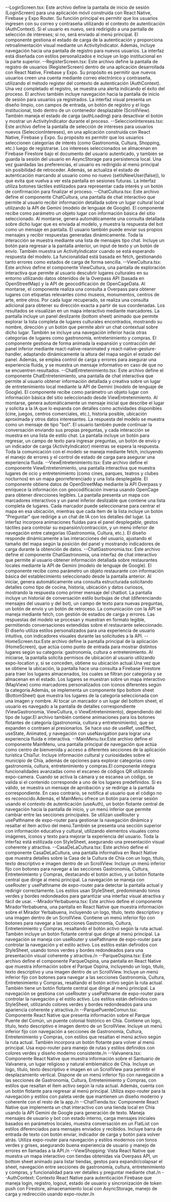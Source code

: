 --LoginScreen.tsx: Este archivo define la pantalla de inicio de sesión (LoginScreen) para una aplicación móvil construida con React Native, Firebase y Expo Router. Su función principal es permitir que los usuarios ingresen con su correo y contraseña utilizando el contexto de autenticación (AuthContext). Si el usuario es nuevo, será redirigido a una pantalla de selección de intereses; si no, será enviado al menú principal. El componente gestiona el estado de carga de la autenticación y proporciona retroalimentación visual mediante un ActivityIndicator. Además, incluye navegación hacia una pantalla de registro para nuevos usuarios. La interfaz está diseñada con estilos personalizados e incluye un logo institucional en la parte superior.
--RegisterScreen.tsx: Este archivo define la pantalla de registro de usuarios (RegisterScreen) dentro de una aplicación desarrollada con React Native, Firebase y Expo. Su propósito es permitir que nuevos usuarios creen una cuenta mediante correo electrónico y contraseña, utilizando el método register del contexto de autenticación (AuthContext). Una vez completado el registro, se muestra una alerta indicando el éxito del proceso. El archivo también incluye navegación hacia la pantalla de inicio de sesión para usuarios ya registrados. La interfaz visual presenta un diseño limpio, con campos de entrada, un botón de registro y el logo institucional, todo dentro de un contenedor desplazable (ScrollView). También maneja el estado de carga (authLoading) para desactivar el botón y mostrar un ActivityIndicator durante el proceso.
--SeleccionIntereses.tsx: Este archivo define la pantalla de selección de intereses para usuarios nuevos (SeleccionIntereses), en una aplicación construida con React Native, Firebase y Expo. Su propósito es permitir que los usuarios seleccionen categorías de interés (como Gastronomía, Cultura, Shopping, etc.) luego de registrarse. Los intereses seleccionados se almacenan en Firebase Firestore bajo el documento del usuario autenticado, y también se guarda la sesión del usuario en AsyncStorage para persistencia local. Una vez guardadas las preferencias, el usuario es redirigido al menú principal sin posibilidad de retroceder. Además, se actualiza el estado de autenticación marcando al usuario como no nuevo (setIsNewUser(false)), lo que evita que vuelva a ver esta pantalla en sesiones futuras. La interfaz utiliza botones táctiles estilizados para representar cada interés y un botón de confirmación para finalizar el proceso.
--ChatCultura.tsx: Este archivo define el componente ChatCultura, una pantalla de chat interactivo que permite al usuario recibir información detallada sobre un lugar cultural local utilizando la API de Gemini (modelo de lenguaje de Google). El componente recibe como parámetro un objeto lugar con información básica del sitio seleccionado. Al montarse, genera automáticamente una consulta detallada sobre dicho lugar que es enviada al modelo, y muestra la respuesta del bot como un mensaje en pantalla. El usuario también puede enviar sus propios mensajes y recibir respuestas generadas dinámicamente. Toda la interacción se muestra mediante una lista de mensajes tipo chat. Incluye un botón para regresar a la pantalla anterior, un input de texto y un botón de envío. También muestra un ActivityIndicator cuando se está esperando respuesta del modelo. La funcionalidad está basada en fetch, gestionando tanto errores como estados de carga de forma sencilla.
--ViewCultura.tsx: Este archivo define el componente ViewCultura, una pantalla de exploración interactiva que permite al usuario descubrir lugares culturales en su entorno utilizando datos obtenidos de la Overpass API (basada en OpenStreetMap) y la API de geocodificación de OpenCageData. Al montarse, el componente realiza una consulta a Overpass para obtener lugares con etiquetas relevantes como museos, monumentos, centros de arte, entre otros. Por cada lugar recuperado, se realiza una consulta adicional para obtener su dirección exacta a partir de sus coordenadas. Los resultados se visualizan en un mapa interactivo mediante marcadores. La pantalla incluye un panel deslizante (bottom sheet) animado que permite explorar la lista completa de lugares culturales encontrados, mostrando su nombre, dirección y un botón que permite abrir un chat contextual sobre dicho lugar. También se incluye una navegación inferior hacia otras categorías de lugares como gastronomía, entretenimiento y compras. El componente gestiona de forma animada la expansión y contracción del panel inferior mediante react-native-reanimated y react-native-gesture-handler, adaptando dinámicamente la altura del mapa según el estado del panel. Además, se emplea control de carga y errores para asegurar una experiencia fluida, y se muestra un mensaje informativo en caso de que no se encuentren resultados.
--ChatEntretenimiento.tsx: Este archivo define el componente ChatEntretenimiento, una pantalla de chat interactiva que permite al usuario obtener información detallada y creativa sobre un lugar de entretenimiento local mediante la API de Gemini (modelo de lenguaje de Google). El componente recibe como parámetro un objeto lugar con información básica del sitio seleccionado desde ViewEntretenimiento. Al montarse, genera automáticamente un mensaje inicial que describe el lugar y solicita a la IA que lo expanda con detalles como actividades disponibles (cine, juegos, centros comerciales, etc.), historia posible, ubicación aproximada y otros datos interesantes. La respuesta del modelo se muestra como un mensaje de tipo "bot". El usuario también puede continuar la conversación enviando sus propias preguntas, y cada interacción se muestra en una lista de estilo chat. La pantalla incluye un botón para regresar, un campo de texto para ingresar preguntas, un botón de envío y un indicador de carga (ActivityIndicator) mientras se espera la respuesta. Toda la comunicación con el modelo se maneja mediante fetch, incluyendo el manejo de errores y el control de estado de carga para asegurar una experiencia fluida.
--ViewEntretenimiento.tsx: Este archivo define el componente ViewEntretenimiento, una pantalla interactiva que muestra lugares de ocio y entretenimiento (como cines, parques, teatros y clubes nocturnos) en un mapa georreferenciado y una lista desplegable. El componente obtiene datos de OpenStreetMap mediante la API Overpass y enriquece la información con geocodificación inversa usando OpenCage para obtener direcciones legibles. La pantalla presenta un mapa con marcadores interactivos y un panel inferior deslizable que contiene una lista completa de lugares. Cada marcador puede seleccionarse para centrar el mapa en esa ubicación, mientras que cada ítem de la lista incluye un botón "Preguntar" que redirige a un chat de IA con los detalles del lugar. La interfaz incorpora animaciones fluidas para el panel desplegable, gestos táctiles para controlar su expansión/contracción, y un menú inferior de navegación entre categorías (Gastronomía, Cultura, etc.). El diseño responde dinámicamente a las interacciones del usuario, ajustando el tamaño del mapa según la posición del panel y mostrando indicadores de carga durante la obtención de datos.
--ChatGastronomia.tsx: Este archivo define el componente ChatGastronomia, una interfaz de chat interactivo que permite al usuario obtener información detallada sobre restaurantes locales mediante la API de Gemini (modelo de lenguaje de Google). El componente recibe como parámetro un objeto restaurante con información básica del establecimiento seleccionado desde la pantalla anterior. Al iniciar, genera automáticamente una consulta estructurada solicitando detalles como tipo de cocina, historia, ubicación y datos curiosos, mostrando la respuesta como primer mensaje del chatbot. La pantalla incluye un historial de conversación estilo burbujas de chat (diferenciando mensajes del usuario y del bot), un campo de texto para nuevas preguntas, un botón de envío y un botón de retroceso. La comunicación con la API se maneja mediante fetch, con gestión de estados de carga y errores. Las respuestas del modelo se procesan y muestran en formato legible, permitiendo conversaciones extendidas sobre el restaurante seleccionado. El diseño utiliza estilos personalizados para una experiencia de usuario intuitiva, con indicadores visuales durante las solicitudes a la API.
--HomeScreen.tsx:Este archivo define la pantalla principal de la aplicación (HomeScreen), que actúa como punto de entrada para mostrar distintos lugares según su categoría: gastronomía, cultura o entretenimiento. Al iniciarse, la pantalla solicita permisos de ubicación al usuario utilizando expo-location y, si se conceden, obtiene su ubicación actual.Una vez que se obtiene la ubicación, la pantalla hace una consulta a Firebase Firestore para traer los lugares almacenados, los cuales se filtran por categoría y se almacenan en el estado. Los lugares se muestran sobre un mapa interactivo (MapView) como marcadores personalizados con íconos diferentes según la categoría.Además, se implementa un componente tipo bottom sheet (BottomSheet) que muestra los lugares de la categoría seleccionada con una imagen y nombre. Al tocar un marcador o un lugar del bottom sheet, el usuario es navegado a la pantalla de detalles correspondiente (ViewGastronomia, ViewCultura, o ViewEntretenimiento), dependiendo del tipo de lugar.El archivo también contiene animaciones para los botones flotantes de categoría (gastronomía, cultura y entretenimiento), que se expanden o contraen al presionarlos. Se hace uso de useRef, useEffect, useState, Animated, y navegación con useNavigation para lograr una experiencia fluida e interactiva.
--MainMenu.tsx:Este archivo define el componente MainMenu, una pantalla principal de navegación que actúa como centro de bienvenida y acceso a diferentes secciones de la aplicación turística ChíaTur. Incluye información cultural y curiosidades sobre el municipio de Chía, además de opciones para explorar categorías como gastronomía, cultura, entretenimiento y compras.El componente integra funcionalidades avanzadas como el escaneo de códigos QR utilizando expo-camera. Cuando se activa la cámara y se escanea un código, se valida si el contenido corresponde a uno de los lugares predefinidos. Si es válido, se muestra un mensaje de aprobación y se redirige a la pantalla correspondiente. En caso contrario, se notifica al usuario que el código no es reconocido.Además, el MainMenu ofrece un botón para cerrar sesión usando el contexto de autenticación (useAuth), un botón flotante central de navegación hacia la pantalla de inicio, y un menú inferior que permite cambiar entre las secciones principales. Se utilizan useRouter y usePathname de expo-router para gestionar la navegación dinámica y resaltar el ítem activo del menú.También se presenta una sección superior con información educativa y cultural, utilizando elementos visuales como imágenes, íconos y texto para mejorar la experiencia del usuario. Toda la interfaz está estilizada con StyleSheet, asegurando una presentación visual coherente y atractiva.
--CasaDeLaCultura.tsx: Este archivo define el componente CasaDeLaCultura, una pantalla informativa en React Native que muestra detalles sobre la Casa de la Cultura de Chía con un logo, título, texto descriptivo e imagen dentro de un ScrollView. Incluye un menú inferior fijo con botones para navegar a las secciones Gastronomía, Cultura, Entretenimiento y Compras, destacando el botón activo, y un botón flotante central que dirige al menú principal. La navegación se maneja con useRouter y usePathname de expo-router para detectar la pantalla actual y redirigir correctamente. Los estilos usan StyleSheet, predominando tonos verdes y bordes redondeados para garantizar una interfaz visual atractiva y fácil de usar.
--MiradorYerbabuena.tsx: Este archivo define el componente MiradorYerbabuena, una pantalla en React Native que muestra información sobre el Mirador Yerbabuena, incluyendo un logo, título, texto descriptivo y una imagen dentro de un ScrollView. Contiene un menú inferior fijo con botones para navegar a las secciones Gastronomía, Cultura, Entretenimiento y Compras, resaltando el botón activo según la ruta actual. También incluye un botón flotante central que dirige al menú principal. La navegación se maneja con useRouter y usePathname de expo-router para controlar la navegación y el estilo activo. Los estilos están definidos con StyleSheet, usando tonos verdes y bordes redondeados para una presentación visual coherente y atractiva./n
--ParqueOspina.tsx: Este archivo define el componente ParqueOspina, una pantalla en React Native que muestra información sobre el Parque Ospina, incluyendo un logo, título, texto descriptivo y una imagen dentro de un ScrollView. Incluye un menú inferior fijo con botones para navegar a las secciones Gastronomía, Cultura, Entretenimiento y Compras, resaltando el botón activo según la ruta actual. También tiene un botón flotante central que dirige al menú principal. La navegación se gestiona con useRouter y usePathname de expo-router para controlar la navegación y el estilo activo. Los estilos están definidos con StyleSheet, utilizando colores verdes y bordes redondeados para una apariencia coherente y atractiva./n
--ParquePuenteComun.tsx: Componente React Native que presenta información sobre el Parque Puente del Común, un puente colonial histórico en Chía. Contiene un logo, título, texto descriptivo e imagen dentro de un ScrollView. Incluye un menú inferior fijo con navegación a secciones de Gastronomía, Cultura, Entretenimiento y Compras, con estilos que resaltan el menú activo según la ruta actual. También incorpora un botón flotante para volver al menú principal. Usa expo-router para manejo de rutas y estilos definidos con colores verdes y diseño moderno consistente./n
--Valvanera.tsx: Componente React Native que muestra información sobre el Santuario de Valvanera, un lugar religioso y natural emblemático de Chía. Incluye un logo, título, texto descriptivo e imagen en un ScrollView para permitir el desplazamiento vertical. Dispone de un menú inferior fijo con navegación a las secciones de Gastronomía, Cultura, Entretenimiento y Compras, con estilos que resaltan el ítem activo según la ruta actual. Además, cuenta con un botón flotante para regresar al menú principal. Utiliza expo-router para la navegación y estilos con paleta verde que mantienen un diseño moderno y coherente con el resto de la app./n
--ChatTienda.tsx: Componente React Native que implementa un chat interactivo con una tienda local en Chía usando la API Gemini de Google para generación de texto. Maneja mensajes de usuario y bot con estado interno, carga mensajes iniciales basados en parámetros locales, muestra conversación en un FlatList con estilos diferenciados para mensajes enviados y recibidos. Incluye barra de entrada de texto con botón enviar, indicador de carga y botón para volver atrás. Utiliza expo-router para navegación y estilos modernos con tonos verdes y grises, asegurando buena experiencia de usuario y manejo de errores en llamadas a la API./n
--ViewShopping: Vista React Native que muestra un mapa interactivo con tiendas obtenidas vía Overpass API, un bottom sheet animado para listar tiendas, gestos para expandir/colapsar el sheet, navegación entre secciones de gastronomía, cultura, entretenimiento y compras, y funcionalidad para ver detalles y preguntar mediante chat./n
--AuthContext: Contexto React Native para autenticación Firebase que maneja login, registro, logout, estado de usuario y sincronización de token push con Firestore, almacenamiento local con AsyncStorage, manejo de carga y redirección usando expo-router./n
